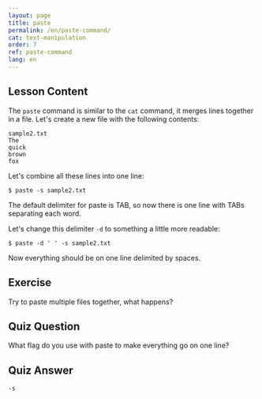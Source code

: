 ```yaml
---
layout: page
title: paste
permalink: /en/paste-command/
cat: text-manipulation
order: 7
ref: paste-command
lang: en
---
```


## Lesson Content

The `paste` command is similar to the `cat` command, it merges lines together in a file. Let's create a new file with the following contents: 

```
sample2.txt
The
quick
brown
fox
```

Let's combine all these lines into one line: 

`$ paste -s sample2.txt`

The default delimiter for paste is TAB, so now there is one line with TABs separating each word.

Let's change this delimiter `-d` to something a little more readable: 

`$ paste -d ' ' -s sample2.txt`

Now everything should be on one line delimited by spaces.

## Exercise

Try to paste multiple files together, what happens?

## Quiz Question

What flag do you use with paste to make everything go on one line? 

## Quiz Answer

`-s`